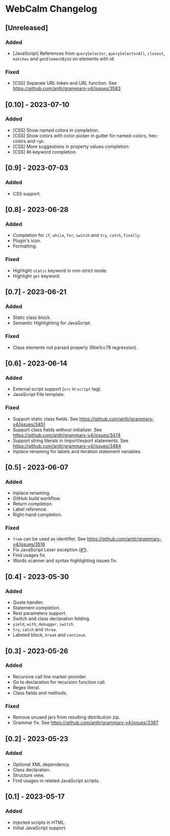 <!-- Keep a Changelog guide -> https://keepachangelog.com -->

# WebCalm Changelog

## [Unreleased]

### Added
- [JavaScript] References from `querySelector`, `querySelectorAll`, `closest`, `matches` and `getElementById` on elements with id. 

### Fixed
- [CSS] Separate URL token and URL function. See https://github.com/antlr/grammars-v4/issues/3583

## [0.10] - 2023-07-10

### Added
- [CSS] Show named colors in completion.
- [CSS] Show colors with color-picker in gutter for named-colors, hex-colors and `rgb`.
- [CSS] More suggestions in property values completion.
- [CSS] At-keyword completion.

## [0.9] - 2023-07-03

### Added
- CSS support.

## [0.8] - 2023-06-28

### Added
- Completion for `if`, `while`, `for`, `switch` and `try`, `catch`, `finally`.
- Plugin's icon.
- Formatting.

### Fixed
- Highlight `static` keyword in non-strict mode.
- Highlight `get` keyword.

## [0.7] - 2023-06-21

### Added
- Static class block.
- Semantic Highlighting for JavaScript.

### Fixed
- Class elements not parsed properly (9be1cc78 regression).

## [0.6] - 2023-06-14

### Added
- External script support (`src` in `script` tag).
- JavaScript File template.

### Fixed
- Support static class fields. See https://github.com/antlr/grammars-v4/issues/3451
- Support class fields without initializer. See https://github.com/antlr/grammars-v4/issues/3474
- Support string literals in import/export statements. See https://github.com/antlr/grammars-v4/issues/3484
- Inplace renaming for labels and iteration statement variables.

## [0.5] - 2023-06-07

### Added
- Inplace renaming.
- GitHub build workflow.
- Return completion.
- Label reference.
- Right-hand completion.

### Fixed
- `from` can be used as identifier. See https://github.com/antlr/grammars-v4/issues/3516
- Fix JavaScript Lexer exception ([#1](https://github.com/ris58h/WebCalm/issues/1)).
- Find usages fix.
- Words scanner and syntax highlighting issues fix.

## [0.4] - 2023-05-30

### Added
- Quote handler.
- Statement completion.
- Rest parameters support.
- Switch and class declaration folding.
- `yield`, `with`, `debugger`, `switch`.
- `try`, `catch` and `throw`.
- Labeled block, `break` and `continue`.

## [0.3] - 2023-05-26

### Added
- Recursive call line marker provider.
- Go to declaration for recursion function call.
- Regex literal.
- Class fields and methods.

### Fixed
- Remove unused jars from resulting distribution zip.
- Grammar fix. See https://github.com/antlr/grammars-v4/issues/3387

## [0.2] - 2023-05-23

### Added
- Optional XML dependency.
- Class declaration.
- Structure view.
- Find usages in related JavaScript scripts.

## [0.1] - 2023-05-17

### Added
- Injected scripts in HTML.
- Initial JavaScript support.

